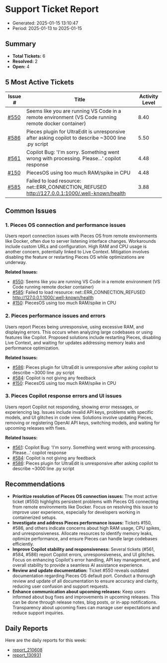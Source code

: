 # Support Ticket Report
- Generated: 2025-01-15 13:10:47
- Period: 2025-01-13 to 2025-01-15

## Summary
- **Total Tickets:** 6
- **Resolved:** 2
- **Open:** 4

## 5 Most Active Tickets
| Issue # | Title | Activity Level |
|---------|-------|----------------|
| [#550](https://github.com/pieces-app/support/issues/550) | Seems like you are running VS Code in a remote environment (VS Code running remote docker container) | 8.40 |
| [#586](https://github.com/pieces-app/support/issues/586) | Pieces plugin for UltraEdit is unresponsive after asking copilot to describe ~3000 line .py script | 5.50 |
| [#561](https://github.com/pieces-app/support/issues/561) | Copilot Bug: 'I'm sorry. Something went wrong with processing. Please...' copilot response | 4.48 |
| [#150](https://github.com/pieces-app/support/issues/150) | PiecesOS using too much RAM/spike in CPU | 4.48 |
| [#585](https://github.com/pieces-app/support/issues/585) | Failed to load resource: net::ERR_CONNECTION_REFUSED     http://127.0.0.1:1000/.well-known/health | 3.88 |

## Common Issues
### 1. Pieces OS connection and performance issues
Users report connection issues with Pieces OS from remote environments like Docker, often due to server listening interface changes. Workarounds include custom URLs and configuration. High RAM and CPU usage is another concern, potentially linked to Live Context. Mitigation involves disabling the feature or restarting Pieces OS while optimizations are underway.

**Related Issues:**
- [#550](https://github.com/pieces-app/support/issues/550): Seems like you are running VS Code in a remote environment (VS Code running remote docker container)
- [#585](https://github.com/pieces-app/support/issues/585): Failed to load resource: net::ERR_CONNECTION_REFUSED     http://127.0.0.1:1000/.well-known/health
- [#150](https://github.com/pieces-app/support/issues/150): PiecesOS using too much RAM/spike in CPU

### 2. Pieces performance issues and errors
Users report Pieces being unresponsive, using excessive RAM, and displaying errors. This occurs when analyzing large codebases or using features like Copilot. Proposed solutions include restarting Pieces, disabling Live Context, and waiting for updates addressing memory leaks and performance optimization.

**Related Issues:**
- [#586](https://github.com/pieces-app/support/issues/586): Pieces plugin for UltraEdit is unresponsive after asking copilot to describe ~3000 line .py script
- [#584](https://github.com/pieces-app/support/issues/584): Copilot is not giving any feedback
- [#150](https://github.com/pieces-app/support/issues/150): PiecesOS using too much RAM/spike in CPU

### 3. Pieces Copilot response errors and UI issues
Users report Copilot not responding, showing error messages, or experiencing lag. Issues include invalid API keys, problems with specific models, and UI glitches in code view. Solutions involve updating Pieces, removing or registering OpenAI API keys, switching models, and waiting for upcoming releases with fixes.

**Related Issues:**
- [#561](https://github.com/pieces-app/support/issues/561): Copilot Bug: 'I'm sorry. Something went wrong with processing. Please...' copilot response
- [#584](https://github.com/pieces-app/support/issues/584): Copilot is not giving any feedback
- [#586](https://github.com/pieces-app/support/issues/586): Pieces plugin for UltraEdit is unresponsive after asking copilot to describe ~3000 line .py script


## Recommendations
- **Prioritize resolution of Pieces OS connection issues:** The most active ticket (#550) highlights persistent problems with Pieces OS connecting from remote environments like Docker. Focus on resolving this issue to improve user experience, especially for developers working in containerized setups.
- **Investigate and address Pieces performance issues:** Tickets #150, #586, and others indicate concerns about high RAM usage, CPU spikes, and unresponsiveness. Allocate resources to identify memory leaks, optimize performance, and ensure Pieces can handle large codebases efficiently.
- **Improve Copilot stability and responsiveness:** Several tickets (#561, #584, #586) report Copilot errors, unresponsiveness, and UI glitches. Focus on enhancing Copilot's error handling, API key management, and overall stability to provide a seamless AI assistance experience.
- **Review and update documentation:** Ticket #550 reveals outdated documentation regarding Pieces OS default port. Conduct a thorough review and update of all documentation to ensure accuracy and clarity, reducing user confusion and support requests.
- **Enhance communication about upcoming releases:** Keep users informed about bug fixes and improvements in upcoming releases. This can be done through release notes, blog posts, or in-app notifications. Transparency about upcoming fixes can manage user expectations and reduce support inquiries.

## Daily Reports
Here are the daily reports for this week:

- [report_210608](daily/2025-01-14/report_210608.md)
- [report_130931](daily/2025-01-15/report_130931.md)
